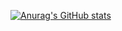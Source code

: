 [![Anurag's GitHub stats](https://github-readme-stats.vercel.app/api?username=AtharvaKatre&theme=tokyonight)](https://github.com/anuraghazra/github-readme-stats)
